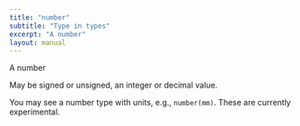 ```yaml
---
title: "number"
subtitle: "Type in types"
excerpt: "A number"
layout: manual
---
```


A number

May be signed or unsigned, an integer or decimal value.

You may see a number type with units, e.g., `number(mm)`. These are currently experimental.



